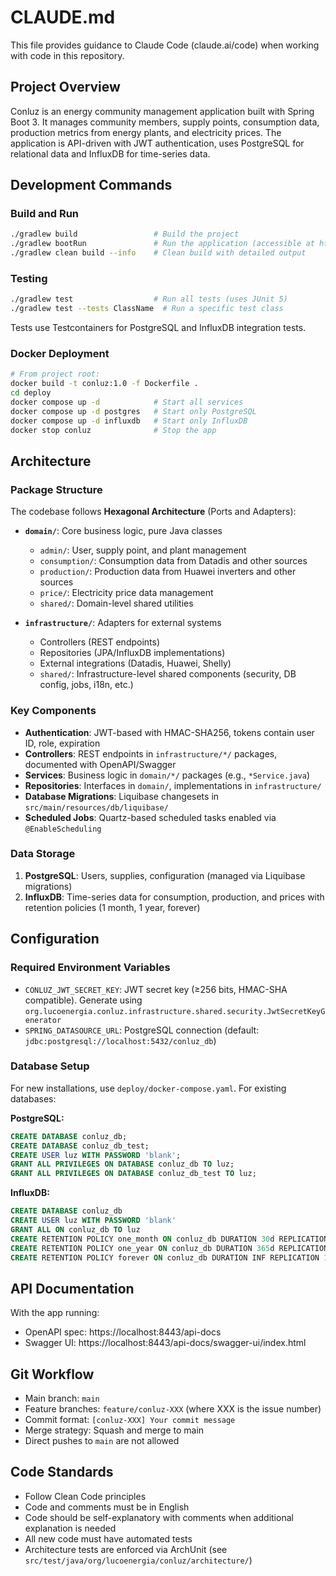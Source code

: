 # CLAUDE.md

This file provides guidance to Claude Code (claude.ai/code) when working with code in this repository.

## Project Overview

Conluz is an energy community management application built with Spring Boot 3. It manages community members, supply points, consumption data, production metrics from energy plants, and electricity prices. The application is API-driven with JWT authentication, uses PostgreSQL for relational data and InfluxDB for time-series data.

## Development Commands

### Build and Run
```bash
./gradlew build                 # Build the project
./gradlew bootRun               # Run the application (accessible at https://localhost:8443)
./gradlew clean build --info    # Clean build with detailed output
```

### Testing
```bash
./gradlew test                  # Run all tests (uses JUnit 5)
./gradlew test --tests ClassName  # Run a specific test class
```

Tests use Testcontainers for PostgreSQL and InfluxDB integration tests.

### Docker Deployment
```bash
# From project root:
docker build -t conluz:1.0 -f Dockerfile .
cd deploy
docker compose up -d            # Start all services
docker compose up -d postgres   # Start only PostgreSQL
docker compose up -d influxdb   # Start only InfluxDB
docker stop conluz              # Stop the app
```

## Architecture

### Package Structure

The codebase follows **Hexagonal Architecture** (Ports and Adapters):

- **`domain/`**: Core business logic, pure Java classes
  - `admin/`: User, supply point, and plant management
  - `consumption/`: Consumption data from Datadis and other sources
  - `production/`: Production data from Huawei inverters and other sources
  - `price/`: Electricity price data management
  - `shared/`: Domain-level shared utilities

- **`infrastructure/`**: Adapters for external systems
  - Controllers (REST endpoints)
  - Repositories (JPA/InfluxDB implementations)
  - External integrations (Datadis, Huawei, Shelly)
  - `shared/`: Infrastructure-level shared components (security, DB config, jobs, i18n, etc.)

### Key Components

- **Authentication**: JWT-based with HMAC-SHA256, tokens contain user ID, role, expiration
- **Controllers**: REST endpoints in `infrastructure/*/` packages, documented with OpenAPI/Swagger
- **Services**: Business logic in `domain/*/` packages (e.g., `*Service.java`)
- **Repositories**: Interfaces in `domain/`, implementations in `infrastructure/`
- **Database Migrations**: Liquibase changesets in `src/main/resources/db/liquibase/`
- **Scheduled Jobs**: Quartz-based scheduled tasks enabled via `@EnableScheduling`

### Data Storage

1. **PostgreSQL**: Users, supplies, configuration (managed via Liquibase migrations)
2. **InfluxDB**: Time-series data for consumption, production, and prices with retention policies (1 month, 1 year, forever)

## Configuration

### Required Environment Variables

- `CONLUZ_JWT_SECRET_KEY`: JWT secret key (≥256 bits, HMAC-SHA compatible). Generate using `org.lucoenergia.conluz.infrastructure.shared.security.JwtSecretKeyGenerator`
- `SPRING_DATASOURCE_URL`: PostgreSQL connection (default: `jdbc:postgresql://localhost:5432/conluz_db`)

### Database Setup

For new installations, use `deploy/docker-compose.yaml`. For existing databases:

**PostgreSQL:**
```sql
CREATE DATABASE conluz_db;
CREATE DATABASE conluz_db_test;
CREATE USER luz WITH PASSWORD 'blank';
GRANT ALL PRIVILEGES ON DATABASE conluz_db TO luz;
GRANT ALL PRIVILEGES ON DATABASE conluz_db_test TO luz;
```

**InfluxDB:**
```sql
CREATE DATABASE conluz_db
CREATE USER luz WITH PASSWORD 'blank'
GRANT ALL ON conluz_db TO luz
CREATE RETENTION POLICY one_month ON conluz_db DURATION 30d REPLICATION 1
CREATE RETENTION POLICY one_year ON conluz_db DURATION 365d REPLICATION 1
CREATE RETENTION POLICY forever ON conluz_db DURATION INF REPLICATION 1 DEFAULT
```

## API Documentation

With the app running:
- OpenAPI spec: https://localhost:8443/api-docs
- Swagger UI: https://localhost:8443/api-docs/swagger-ui/index.html

## Git Workflow

- Main branch: `main`
- Feature branches: `feature/conluz-XXX` (where XXX is the issue number)
- Commit format: `[conluz-XXX] Your commit message`
- Merge strategy: Squash and merge to main
- Direct pushes to `main` are not allowed

## Code Standards

- Follow Clean Code principles
- Code and comments must be in English
- Code should be self-explanatory with comments when additional explanation is needed
- All new code must have automated tests
- Architecture tests are enforced via ArchUnit (see `src/test/java/org/lucoenergia/conluz/architecture/`)
